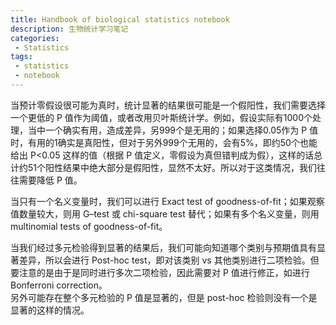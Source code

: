 ```yaml
---
title: Handbook of biological statistics notebook
description: 生物统计学习笔记
categories:
 - Statistics
tags:
 - statistics
 - notebook
---
```


当预计零假设很可能为真时，统计显著的结果很可能是一个假阳性，我们需要选择一个更低的 P 值作为阈值，或者改用贝叶斯统计学。例如，假设实际有1000个处理，当中一个确实有用，造成差异，另999个是无用的；如果选择0.05作为 P 值时，有用的1确实是真阳性，但对于另外999个无用的，会有5%，即约50个也能给出 P<0.05 这样的值（根据 P 值定义，零假设为真但错判成为假），这样的话总计约51个阳性结果中绝大部分是假阳性，显然不太好。所以对于这类情况，我们往往需要降低 P 值。  
  
当只有一个名义变量时，我们可以进行 Exact test of goodness-of-fit；如果观察值数量较大，则用 G–test 或 chi-square test 替代；如果有多个名义变量，则用 multinomial tests of goodness-of-fit。
  
当我们经过多元检验得到显著的结果后，我们可能向知道哪个类别与预期值具有显著差异，所以会进行 Post-hoc test，即对该类别 vs 其他类别进行二项检验。但要注意的是由于是同时进行多次二项检验，因此需要对 P 值进行修正，如进行 Bonferroni correction。  
另外可能存在整个多元检验的 P 值是显著的，但是 post-hoc 检验则没有一个是显著的这样的情况。
